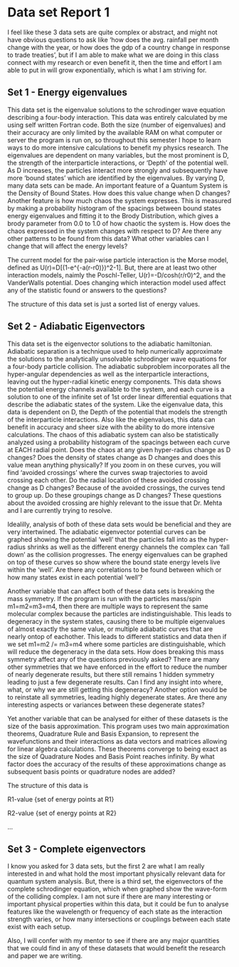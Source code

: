 # Data set Report 1

I feel like these 3 data sets are quite complex or abstract, and might not have obvious questions to ask like ‘how does the avg. rainfall per month change with the year, or how does the gdp of a country change in response to trade treaties’, but if I am able to make what we are doing in this class connect with my research or even benefit it, then the time and effort I am able to put in will grow exponentially, which is what I am striving for.

## Set 1 - Energy eigenvalues
This data set is the eigenvalue solutions to the schrodinger wave equation describing a four-body interaction. This data was entirely calculated by me using self written Fortran code. Both the size (number of eigenvalues) and their accuracy are only limited by the available RAM on what computer or server the program is run on, so throughout this semester I hope to learn ways to do more intensive calculations to benefit my physics research. The eigenvalues are dependent on many variables, but the most prominent is D, the strength of the interparticle interactions, or ‘Depth’ of the potential well. As D increases, the particles interact more strongly and subsequently have more ‘bound states’ which are identified by the eigenvalues. By varying D, many data sets can be made. 
An important feature of a Quantum System is the Density of Bound States. How does this value change when D changes?
Another feature is how much chaos the system expresses. This is measured by making a probability histogram of the spacings between bound states energy eigenvalues and fitting it to the Brody Distribution, which gives a brody parameter from 0.0 to 1.0 of how chaotic the system is. How does the chaos expressed in the system changes with respect to D?
Are there any other patterns to be found from this data? 
What other variables can I change that will affect the energy levels?

The current model for the pair-wise particle interaction is the Morse model, defined as U(r)=D[(1-e^{-a(r-r0)})^2-1]. But, there are at least two other interaction models, naimly the Poschl-Teller, U(r)=-D/cosh(r/r0)^2, and the VanderWalls potential. 
Does changing which interaction model used affect any of the statistic found or answers to the questions?

The structure of this data set is just a sorted list of energy values.

## Set 2 - Adiabatic Eigenvectors
This data set is the eigenvector solutions to the adiabatic hamiltonian. Adiabatic separation is a technique used to help numerically approximate the solutions to the analytically unsolvable schrodinger wave equations for a four-body particle collision. The adiabatic subproblem incorporates all the hyper-angular dependencies as well as the interparticle interactions, leaving out the hyper-radial kinetic energy components. This data shows the potential energy channels available to the system, and each curve is a solution to one of the infinite set of 1st order linear differential equations that describe the adiabatic states of the system. Like the eigenvalue data, this data is dependent on D, the Depth of the potential that models the strength of the interparticle interactions. Also like the eigenvalues, this data can benefit in accuracy and sheer size with the ability to do more intensive calculations.
The chaos of this adiabatic system can also be statistically analyzed using a probability histogram of the spacings between each curve at EACH radial point. Does the chaos at any given hyper-radius change as D changes?
Does the density of states change as D changes and does this value mean anything physically?
If you zoom in on these curves, you will find ‘avoided crossings’ where the curves swap trajectories to avoid crossing each other. Do the radial location of these avoided crossing change as D changes?
Because of the avoided crossings, the curves tend to group up. Do these groupings change as D changes?
These questions about the avoided crossing are highly relevant to the issue that Dr. Mehta and I are currently trying to resolve.

Idealilly, analysis of both of these data sets would be beneficial and they are very intertwined. The adiabatic eigenvector potential curves can be graphed showing the potential ‘well’ that the particles fall into as the hyper-radius shrinks as well as the different energy channels the complex can ‘fall down’ as the collision progresses. The energy eigenvalues can be graphed on top of these curves so show where the bound state energy levels live within the ‘well’.
Are there any correlations to be found between which or how many states exist in each potential ‘well’?

Another variable that can affect both of these data sets is breaking the mass symmetry. If the program is run with the particles mass/spin m1=m2=m3=m4, then there are multiple ways to represent the same molecular complex because the particles are indistinguishable. This leads to degeneracy in the system states, causing there to be multiple eigenvalues of almost exactly the same value, or multiple adiabatic curves that are nearly ontop of eachother. This leads to different statistics and data then if we set m1=m2 /= m3=m4 where some particles are distinguishable, which will reduce the degeneracy in the data sets.
How does breaking this mass symmetry affect any of the questions previously asked?
There are many other symmetries that we have enforced in the effort to reduce the number of nearly degenerate results, but there still remains 1 hidden symmetry leading to just a few degenerate results. Can I find any insight into where, what, or why we are still getting this degeneracy?
Another option would be to reinstate all symmetries, leading highly degenerate states. Are there any interesting aspects or variances between these degenerate states?

Yet another variable that can be analysed for either of these datasets is the size of the basis approximation. This program uses two main approximation theorems, Quadrature Rule and Basis Expansion, to represent the wavefunctions and their interactions as data vectors and matrices allowing for linear algebra calculations. These theorems converge to being exact as the size of Quadrature Nodes and Basis Point reaches infinity.
By what factor does the accuracy of the results of these approximations change as subsequent basis points or quadrature nodes are added?

The structure of this data is 

R1-value {set of energy points at R1}

R2-value {set of energy points at R2}

...

## Set 3 - Complete eigenvectors
I know you asked for 3 data sets, but the first 2 are what I am really interested in and what hold the most important physically relevant data for quantum system analysis. But, there is a third set, the eigenvectors of the complete schrodinger equation, which when graphed show the wave-form of the colliding complex. I am not sure if there are many interesting or important physical properties within this data, but it could be fun to analyse features like the wavelength or frequency of each state as the interaction strength varies, or how many intersections or couplings between each state exist with each setup.

Also, I will confer with my mentor to see if there are any major quantities that we could find in any of these datasets that would benefit the research and paper we are writing. 

